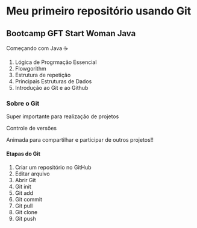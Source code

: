 <h1>Meu primeiro repositório usando Git</h1>

<h2>Bootcamp GFT Start Woman Java</h2>

 Começando com Java :coffee:

<ol>
    <li> Lógica de Progrmação Essencial</li>
    <li>Flowgorithm</li>
    <li>Estrutura de repetição</li>
    <li>Principais Estruturas de Dados</li> 
    <li> Introdução ao Git e ao Github</li>
</ol>

<h3> Sobre o Git</h3>

<p>Super importante para realização de projetos</p>

<p>Controle de versões</p>

<p>Animada para compartilhar e participar de outros projetos!!</p>

<h4>Etapas do Git</h4>

<ol>
    <li>Criar um repositório no GitHub</li>
    <li>Editar arquivo</li>
    <li>Abrir Git</li>
    <li>Git init</li>
    <li>Git add</li>
    <li>Git commit</li>
    <li>Git pull</li>
    <li>Git clone</li>
    <li>Git push</li>
</ol>



